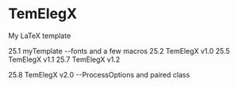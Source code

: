 # TemElegX
My LaTeX template

25.1 myTemplate      --fonts and a few macros
25.2 TemElegX v1.0
25.5 TemElegX v1.1
25.7 TemElegX v1.2

25.8 TemElegX v2.0   --ProcessOptions and paired class
